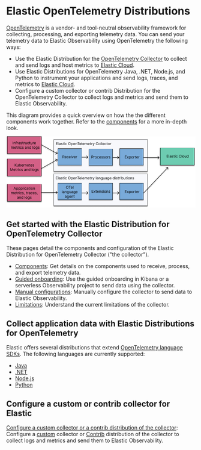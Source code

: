# Elastic OpenTelemetry Distributions

[OpenTelemetry](https://opentelemetry.io/docs/) is a vendor- and tool-neutral observability framework for collecting, processing, and exporting telemetry data.
You can send your telemetry data to Elastic Observability using OpenTelemetry the following ways:

- Use the Elastic Distribution for the [OpenTelemetry Collector](https://github.com/open-telemetry/opentelemetry-collector) to collect and send logs and host metrics to [Elastic Cloud](https://cloud.elastic.co/).
- Use Elastic Distributions for OpenTelemetry Java, .NET, Node.js, and Python to instrument your applications and send logs, traces, and metrics to [Elastic Cloud](https://cloud.elastic.co/).
- Configure a custom collector or contrib Distribution for the OpenTelemetry Collector to collect logs and metrics and send them to Elastic Observability.

This diagram provides a quick overview on how the the different components work together. Refer to the [components](docs/collector-components.md) for a more in-depth look.

![Diagram of the OpenTelemetry flow](docs/images/elastic-otel-overview.png)

## Get started with the Elastic Distribution for OpenTelemetry Collector

These pages detail the components and configuration of the Elastic Distribution for OpenTelemetry Collector ("the collector").

- [Components](docs/collector-components.md): Get details on the components used to receive, process, and export telemetry data.
- [Guided onboarding](docs/guided-onboarding.md): Use the guided onboarding in Kibana or a serverless Observability project to send data using the collector.
- [Manual configurations](docs/manual-configuration.md): Manually configure the collector to send data to Elastic Observability.
- [Limitations](docs/collector-limitations.md): Understand the current limitations of the collector.

## Collect application data with Elastic Distributions for OpenTelemetry 

Elastic offers several distributions that extend [OpenTelemetry language SDKs](https://opentelemetry.io/docs/languages/). The following languages are currently supported:

* [Java](https://github.com/elastic/elastic-otel-java)
* [.NET](https://github.com/elastic/elastic-otel-dotnet)
* [Node.js](https://github.com/elastic/elastic-otel-node)
* [Python](https://github.com/elastic/elastic-otel-python)

## Configure a custom or contrib collector for Elastic

[Configure a custom collector or a contrib distribution of the collector](docs/configure-custom-collector.md): Configure a [custom](https://opentelemetry.io/docs/collector/custom-collector/) collector or [Contrib](https://github.com/open-telemetry/opentelemetry-collector-contrib) distribution of the collector to collect logs and metrics and send them to Elastic Observability.